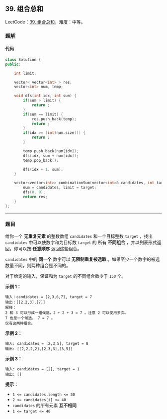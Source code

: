 ## 39. 组合总和

LeetCode：[39. 组合总和](https://leetcode.cn/problems/combination-sum/)，难度：中等。

### 题解

#### 代码

```c++
class Solution {
public:

    int limit;

    vector< vector<int> > res;
    vector<int> num, temp;

    void dfs(int idx, int sum) {
        if(sum > limit) {
            return ;
        }
        if(sum == limit) {
            res.push_back(temp);
            return ;
        }
        if(idx >= (int)num.size()) {
            return ;
        }

        temp.push_back(num[idx]);
        dfs(idx, sum + num[idx]);
        temp.pop_back();

        dfs(idx + 1, sum);
    }

    vector<vector<int>> combinationSum(vector<int>& candidates, int target) {
        num = candidates, limit = target;
        dfs(0, 0);
        return res;
    }
};
```



---



### 题目

给你一个 **无重复元素** 的整数数组 `candidates` 和一个目标整数 `target` ，找出 `candidates` 中可以使数字和为目标数 `target` 的 所有 **不同组合** ，并以列表形式返回。你可以按 **任意顺序** 返回这些组合。

`candidates` 中的 **同一个** 数字可以 **无限制重复被选取** 。如果至少一个数字的被选数量不同，则两种组合是不同的。 

对于给定的输入，保证和为 `target` 的不同组合数少于 `150` 个。

 

**示例 1：**

```
输入：candidates = [2,3,6,7], target = 7
输出：[[2,2,3],[7]]
解释：
2 和 3 可以形成一组候选，2 + 2 + 3 = 7 。注意 2 可以使用多次。
7 也是一个候选， 7 = 7 。
仅有这两种组合。
```

**示例 2：**

```
输入: candidates = [2,3,5], target = 8
输出: [[2,2,2,2],[2,3,3],[3,5]]
```

**示例 3：**

```
输入: candidates = [2], target = 1
输出: []
```

 

**提示：**

- `1 <= candidates.length <= 30`
- `2 <= candidates[i] <= 40`
- `candidates` 的所有元素 **互不相同**
- `1 <= target <= 40`


